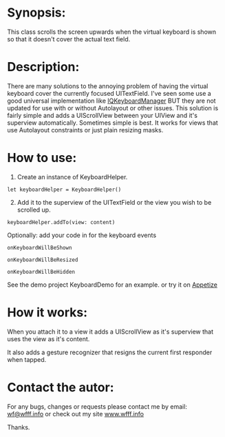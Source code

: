 # Synopsis:

This class scrolls the screen upwards when the virtual keyboard is shown so that it doesn't cover the actual text field. 

# Description:

There are many solutions to the annoying problem of having the virtual keyboard cover the currently focused UITextField. I've seen some use a good universal implementation like [IQKeyboardManager](https://github.com/hackiftekhar/IQKeyboardManager) BUT they are not updated for use with or without Autolayout or other issues. 
This solution is fairly simple and adds a UIScrollView between your UIView and it's superview automatically. Sometimes simple is best. It works for views that use Autolayout constraints or just plain resizing masks. 

# How to use:

1. Create an instance of KeyboardHelper. 

<code>let keyboardHelper = KeyboardHelper()</code>

2. Add it to the superview of the UITextField or the view you wish to be scrolled up.  

<code>keyboardHelper.addTo(view: content)</code>

Optionally:  add your code in for the keyboard events

```
onKeyboardWillBeShown

onKeyboardWillBeResized

onKeyboardWillBeHidden
```

See the demo project KeyboardDemo for an example. 
or try it on [Appetize](https://appetize.io/embed/jjqk9katrtkb2t14nept2gu090?device=iphone6s&scale=75&orientation=portrait&osVersion=13.3")

# How it works:

When you attach it to a view it adds a UIScrollView as it's superview that uses the view as it's content. 

It also adds a gesture recognizer that resigns the current first responder when tapped. 

# Contact the autor:

For any bugs, changes or requests please contact me by email: wf@wfff.info or check out my site www.wfff.info

Thanks.
